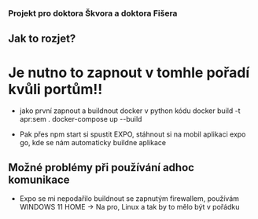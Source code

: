 ### Projekt pro doktora Škvora a doktora Fišera
## Jak to rozjet?
# Je nutno to zapnout v tomhle pořadí kvůli portům!!
- jako první zapnout a buildnout docker v python kódu
docker build -t apr:sem .
docker-compose up --build


-  Pak přes npm start si spustit EXPO, stáhnout si na mobil aplikaci expo go, kde se nám automaticky buildne aplikace


## Možné problémy při používání adhoc komunikace
- Expo se mi nepodařilo buildnout se zapnutým firewallem, používám WINDOWS 11 HOME -> Na pro, Linux a tak by to mělo být v pořádku
